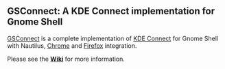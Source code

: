 ## GSConnect: A KDE Connect implementation for Gnome Shell

[GSConnect][ego] is a complete implementation of [KDE Connect][kdeconnect] for
Gnome Shell with Nautilus, [Chrome][chrome] and [Firefox][firefox] integration.

Please see the **[Wiki][wiki]** for more information.

[ego]: https://extensions.gnome.org/extension/1319/gsconnect/
[kdeconnect]: https://community.kde.org/KDEConnect
[wiki]: https://github.com/andyholmes/gnome-shell-extension-gsconnect/wiki/
[chrome]: https://chrome.google.com/webstore/detail/gsconnect/jfnifeihccihocjbfcfhicmmgpjicaec
[firefox]: https://addons.mozilla.org/firefox/addon/gsconnect/

